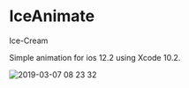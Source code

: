 # IceAnimate
Ice-Cream

Simple animation for ios 12.2 using Xcode 10.2. 


![2019-03-07 08 23 32](https://user-images.githubusercontent.com/38340965/53959909-eca36b80-40b2-11e9-9961-1daf9b4ebab1.gif)
